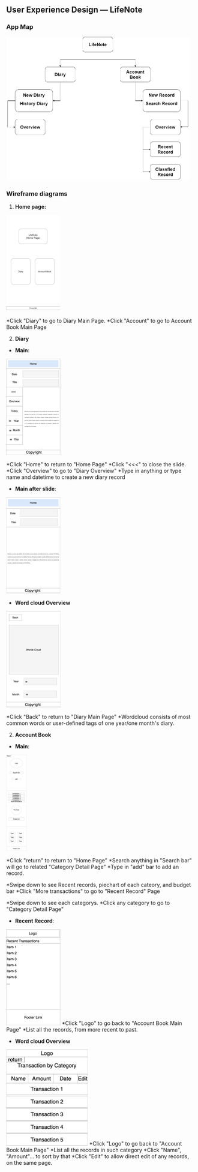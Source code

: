 ## User Experience Design — LifeNote

### App Map

<img src=".\ux-design\App Map.png" style="zoom:50%;" />

### Wireframe diagrams

1. **Home page:**

<img src=".\ux-design\Main Page.png" style="zoom:25%;" />

*Click "Diary" to go to Diary Main Page.
*Click "Account" to go to Account Book Main Page

2. **Diary**

- **Main**:
<img src=".\ux-design\Diary_MainPage.png" style="zoom:25%;" />

*Click "Home" to return to "Home Page"
*Click "<<<" to close the slide.
*Click "Overview" to go to "Diary Overview"
*Type in anything or type name and datetime to create a new diary record

- **Main after slide**:
<img src=".\ux-design\Diary_MainSlide.png" style="zoom:25%;" />

- **Word cloud Overview**
<img src=".\ux-design\Diary_WordsCloud.png" style="zoom:25%;" />

*Click "Back" to return to "Diary Main Page"
*Wordcloud consists of most common words or user-defined tags of one year/one month's diary.

2. **Account Book**

- **Main**:
<img src=".\ux-design\AccountBook_Home.png" style="zoom:25%;" />

*Click "return" to return to "Home Page"
*Search anything in "Search bar" will go to related "Category Detail Page"
*Type in "add" bar to add an record.

*Swipe down to see Recent records, piechart of each cateory, and budget bar
*Click "More transactions" to go to "Recent Record" Page

*Swipe down to see each categorys.
*Click any category to go to "Category Detail Page"

- **Recent Record**:
<img src=".\ux-design\AccountBook_recent_record.png" style="zoom:25%;" />
*Click "Logo" to go back to "Account Book Main Page"
*List all the records, from more recent to past.

- **Word cloud Overview**
<img src=".\ux-design\AccountBook_classified_detail.png" style="zoom:25%;" />
*Click "Logo" to go back to "Account Book Main Page"
*List all the records in such category
*Click "Name", "Amount"... to sort by that
*Click "Edit" to allow direct edit of any records, on the same page.
